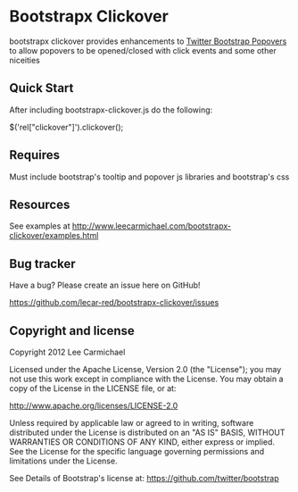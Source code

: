 Bootstrapx Clickover
=================

bootstrapx clickover provides enhancements to [Twitter Bootstrap Popovers](http://twitter.github.com/bootstrap#popover) to allow popovers to be opened/closed with click events and some other niceities

Quick Start
-----------

After including bootstrapx-clickover.js do the following:

 $('rel["clickover"]').clickover();

Requires
--------

Must include bootstrap's tooltip and popover js libraries and bootstrap's css

Resources
---------

See examples at http://www.leecarmichael.com/bootstrapx-clickover/examples.html

Bug tracker
-----------

Have a bug? Please create an issue here on GitHub!

https://github.com/lecar-red/bootstrapx-clickover/issues

Copyright and license
---------------------

Copyright 2012 Lee Carmichael

Licensed under the Apache License, Version 2.0 (the "License");
you may not use this work except in compliance with the License.
You may obtain a copy of the License in the LICENSE file, or at:

   http://www.apache.org/licenses/LICENSE-2.0

Unless required by applicable law or agreed to in writing, software
distributed under the License is distributed on an "AS IS" BASIS,
WITHOUT WARRANTIES OR CONDITIONS OF ANY KIND, either express or implied.
See the License for the specific language governing permissions and
limitations under the License.

See Details of Bootstrap's license at: https://github.com/twitter/bootstrap
